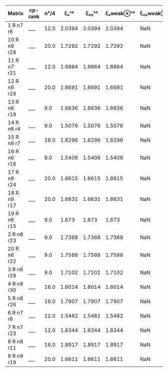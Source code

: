 |Matrix| cp-rank| n²/4| ξ₂ᶜᵖ|  ξ₂ᵩᶜᵖ| ξ₂weak⊗ᶜᵖ|ξ₂ᵩweak⊗ᶜᵖ| ξ₂⊗ᶜᵖ|ξ₂ᵩ⊗ᶜᵖ| ξ₂ᵩ⊗ᶜᵖ + xᵢxⱼ|  
|---|---|---|---|---|---|---|---|---|---|  
|1 R n7 r6| ___ | 12.0| 2.0394| 2.0394| 2.0394|NaN|5.9996|NaN|NaN | 
|10 R n9 r28| ___ | 20.0| 1.7292| 1.7292| 1.7292|NaN|9.0|NaN|NaN | 
|11 R n7 r21| ___ | 12.0| 1.6864| 1.6864| 1.6864|NaN|7.0|NaN|NaN | 
|12 R n9 r28| ___ | 20.0| 1.6691| 1.6691| 1.6691|NaN|9.0|NaN|NaN | 
|13 R n6 r19| ___ | 9.0| 1.6636| 1.6636| 1.6636|NaN|6.0|NaN|NaN | 
|14 R n6 r4| ___ | 9.0| 1.5076| 1.5076| 1.5076|NaN|4.0|NaN|NaN | 
|15 R n8 r7| ___ | 16.0| 1.6296| 1.6296| 1.6296|NaN|6.9999|NaN|NaN | 
|16 R n6 r16| ___ | 9.0| 1.5406| 1.5406| 1.5406|NaN|6.0|NaN|NaN | 
|17 R n9 r24| ___ | 20.0| 1.6615| 1.6615| 1.6615|NaN|9.0|NaN|NaN | 
|18 R n9 r17| ___ | 20.0| 1.6631| 1.6631| 1.6631|NaN|9.0|NaN|NaN | 
|19 R n6 r15| ___ | 9.0| 1.673| 1.673| 1.673|NaN|6.0|NaN|NaN | 
|2 R n6 r23| ___ | 9.0| 1.7368| 1.7368| 1.7368|NaN|6.0|NaN|NaN | 
|20 R n6 r22| ___ | 9.0| 1.7588| 1.7588| 1.7588|NaN|6.0|NaN|NaN | 
|3 R n6 r29| ___ | 9.0| 1.7102| 1.7102| 1.7102|NaN|6.0|NaN|NaN | 
|4 R n8 r30| ___ | 16.0| 1.6014| 1.6014| 1.6014|NaN|8.0|NaN|NaN | 
|5 R n8 r26| ___ | 16.0| 1.7907| 1.7907| 1.7907|NaN|8.0|NaN|NaN | 
|6 R n7 r6| ___ | 12.0| 1.5482| 1.5482| 1.5482|NaN|6.0|NaN|NaN | 
|7 R n7 r23| ___ | 12.0| 1.6344| 1.6344| 1.6344|NaN|7.0|NaN|NaN | 
|8 R n8 r11| ___ | 16.0| 1.8917| 1.8917| 1.8917|NaN|7.999|NaN|NaN | 
|9 R n9 r19| ___ | 20.0| 1.6611| 1.6611| 1.6611|NaN|9.0|NaN|NaN | 
